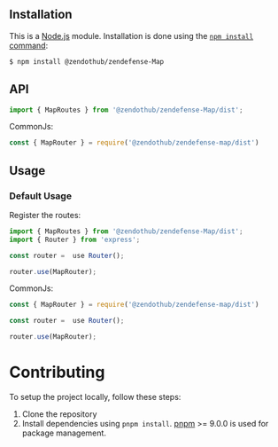 ## Installation

This is a [Node.js](https://nodejs.org/en/) module. Installation is done using the [`npm install` command](https://docs.npmjs.com/getting-started/installing-npm-packages-locally):

```sh
$ npm install @zendothub/zendefense-Map
```

## API

```ts
import { MapRoutes } from '@zendothub/zendefense-Map/dist';
```

CommonJs:

```cjs
const { MapRouter } = require('@zendothub/zendefense-map/dist')
```

## Usage

### Default Usage

Register the routes:

```ts
import { MapRoutes } from '@zendothub/zendefense-Map/dist';
import { Router } from 'express';

const router =  use Router();

router.use(MapRouter);
```

CommonJs:

```cjs
const { MapRouter } = require('@zendothub/zendefense-map/dist')

const router =  use Router();

router.use(MapRouter);
```

# Contributing

To setup the project locally, follow these steps:

1. Clone the repository
2. Install dependencies using `pnpm install`. [pnpm](https://pnpm.io/) >= 9.0.0 is used for package management.
